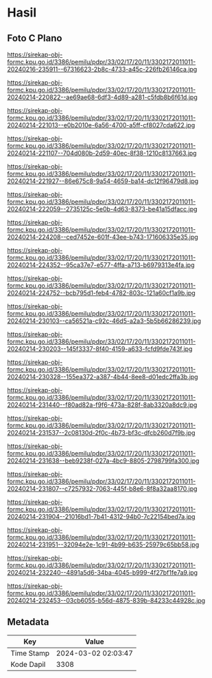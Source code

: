 # Hasil

## Foto C Plano

https://sirekap-obj-formc.kpu.go.id/3386/pemilu/pdpr/33/02/17/20/11/3302172011011-20240216-235911--67316623-2b8c-4733-a45c-226fb26146ca.jpg

https://sirekap-obj-formc.kpu.go.id/3386/pemilu/pdpr/33/02/17/20/11/3302172011011-20240214-220822--ae69ae68-6df3-4d89-a281-c5fdb8b6f61d.jpg

https://sirekap-obj-formc.kpu.go.id/3386/pemilu/pdpr/33/02/17/20/11/3302172011011-20240214-221013--e0b2010e-6a56-4700-a5ff-cf8027cda622.jpg

https://sirekap-obj-formc.kpu.go.id/3386/pemilu/pdpr/33/02/17/20/11/3302172011011-20240214-221107--704d080b-2d59-40ec-8f38-1210c8137663.jpg

https://sirekap-obj-formc.kpu.go.id/3386/pemilu/pdpr/33/02/17/20/11/3302172011011-20240214-221927--86e675c8-9a54-4659-ba14-dc12f96479d8.jpg

https://sirekap-obj-formc.kpu.go.id/3386/pemilu/pdpr/33/02/17/20/11/3302172011011-20240214-222059--2735125c-5e0b-4d63-8373-be41a15dfacc.jpg

https://sirekap-obj-formc.kpu.go.id/3386/pemilu/pdpr/33/02/17/20/11/3302172011011-20240214-224208--ced7452e-601f-43ee-b743-171606335e35.jpg

https://sirekap-obj-formc.kpu.go.id/3386/pemilu/pdpr/33/02/17/20/11/3302172011011-20240214-224352--95ca37e7-e577-4ffa-a713-b6979313e4fa.jpg

https://sirekap-obj-formc.kpu.go.id/3386/pemilu/pdpr/33/02/17/20/11/3302172011011-20240214-224752--bcb795d1-feb4-4782-803c-121a60cf1a9b.jpg

https://sirekap-obj-formc.kpu.go.id/3386/pemilu/pdpr/33/02/17/20/11/3302172011011-20240214-230103--ca56521a-c92c-46d5-a2a3-5b5b66286239.jpg

https://sirekap-obj-formc.kpu.go.id/3386/pemilu/pdpr/33/02/17/20/11/3302172011011-20240214-230203--145f3337-8f40-4159-a633-fcfd9fde743f.jpg

https://sirekap-obj-formc.kpu.go.id/3386/pemilu/pdpr/33/02/17/20/11/3302172011011-20240214-230328--155ea372-a387-4b44-8ee8-d01edc2ffa3b.jpg

https://sirekap-obj-formc.kpu.go.id/3386/pemilu/pdpr/33/02/17/20/11/3302172011011-20240214-231440--f80ad82a-f9f6-473a-828f-8ab3320a8dc9.jpg

https://sirekap-obj-formc.kpu.go.id/3386/pemilu/pdpr/33/02/17/20/11/3302172011011-20240214-231537--2c08130d-2f0c-4b73-bf3c-dfcb260d7f9b.jpg

https://sirekap-obj-formc.kpu.go.id/3386/pemilu/pdpr/33/02/17/20/11/3302172011011-20240214-231638--beb9238f-027a-4bc9-8805-2798799fa300.jpg

https://sirekap-obj-formc.kpu.go.id/3386/pemilu/pdpr/33/02/17/20/11/3302172011011-20240214-231807--c7257932-7063-445f-b8e6-8f8a32aa8170.jpg

https://sirekap-obj-formc.kpu.go.id/3386/pemilu/pdpr/33/02/17/20/11/3302172011011-20240214-231904--21016bd1-7b41-4312-94b0-7c22154bed7a.jpg

https://sirekap-obj-formc.kpu.go.id/3386/pemilu/pdpr/33/02/17/20/11/3302172011011-20240214-231951--32094e2e-1c91-4b99-b635-25979c65bb58.jpg

https://sirekap-obj-formc.kpu.go.id/3386/pemilu/pdpr/33/02/17/20/11/3302172011011-20240214-232240--4891a5d6-34ba-4045-b999-4f27bf1fe7a9.jpg

https://sirekap-obj-formc.kpu.go.id/3386/pemilu/pdpr/33/02/17/20/11/3302172011011-20240214-232453--03cb6055-b56d-4875-839b-84233c44928c.jpg


## Metadata

| Key        | Value               |
| ---------- | ------------------- |
| Time Stamp | 2024-03-02 02:03:47 |
| Kode Dapil | 3308                |



